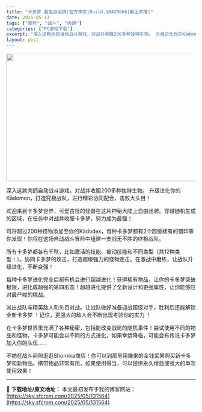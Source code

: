 ```yaml
---
title: "卡多梦 超能自走棋|官方中文|Build.18428666|解压即撸|"
date: 2025-05-13
tags: ["冒险", "战斗", "肉鸽"]
categories: ["PC游戏下载"]
excerpt: "深入这款肉鸽自动战斗游戏，对战并收服200多种独特生物。 升级进化你的Kādomon，打造究极战队，进行精彩协同配合，击败大头目！ 欢迎来到卡多梦世界，可爱古怪的怪兽在这片神秘大陆上自由驰骋。穿越随机生成的区域，在任务中对战并收服卡多梦，努力成为最强！ 可将超过200种怪物添加至你的Kādodex，&hellip;"
layout: post
---
```


<img class="aligncenter size-full wp-image-131552" src="https://sky.sfcrom.com/wp-content/uploads/2025/05/2025051301331940.webp" alt="" width="600" height="338" />

深入这款肉鸽自动战斗游戏，对战并收服200多种独特生物。 升级进化你的Kādomon，打造究极战队，进行精彩协同配合，击败大头目！

欢迎来到卡多梦世界，可爱古怪的怪兽在这片神秘大陆上自由驰骋。穿越随机生成的区域，在任务中对战并收服卡多梦，努力成为最强！

可将超过200种怪物添加至你的Kādodex，每种卡多梦都有2个超级稀有的错印等你发现！你将在这场自动战斗冒险中组建一支战无不胜的终极战队。

所有卡多梦都各有千秋，比如激活的技能、被动技能和不同类型（共12种类型！）。协同卡多梦的攻击，打造超级强力的怪物连击。在激战中磨练，让战队升级进化，不断变强！

每种卡多梦进化完全后都有机会进行超越进化！获得稀有物品，让你的卡多梦突破极限，进化成超强的第四形态！超越进化提供了全新设计和更强属性，让你能够应对最严峻的挑战。

派出战队与精英敌人和头目对战。让战队做好准备迎战超级对手，胜利后还能解锁全新卡多梦 ！记住，更强大的敌人会不断出现考验你的实力 ！

在卡多梦世界里充满了各种秘密，包括能改变战局的随机事件！尝试使用不同的物品和怪物，卡多梦可能会以不同的方式进化，如果幸运降临，可能会有传说卡多梦加入你的队伍……

不妨在战斗间隙逛逛Shonkka商店！你可以到那里用赚来的金钱浆果购买新卡多梦和新物品。携带物品非常有用，如果使用得当，可以提供永久增益或强大的单次使用效果！

---
📖 **下载地址/原文地址：** 本文最初发布于我的博客网站：[https://sky.sfcrom.com/2025/05/131564](https://sky.sfcrom.com/2025/05/131564)
